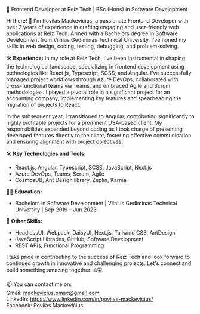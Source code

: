 🚀 Frontend Developer at Reiz Tech | BSc (Hons) in Software Development

Hi there! 👋 I'm Povilas Mackevicius, a passionate Frontend Developer with over 2 years of experience in crafting engaging and user-friendly web applications at Reiz Tech. Armed with a Bachelors degree in Software Development from Vilnius Gediminas Technical University, I've honed my skills in web design, coding, testing, debugging, and problem-solving.

🛠️ **Experience:**
In my role at Reiz Tech, I've been instrumental in shaping the technological landscape, specializing in frontend development using technologies like React.js, Typescript, SCSS, and Angular. I've successfully managed project workflows through Azure DevOps, collaborated with cross-functional teams via Teams, and embraced Agile and Scrum methodologies. I played a pivotal role in a significant project for an accounting company, implementing key features and spearheading the migration of projects to React.

In the subsequent year, I transitioned to Angular, contributing significantly to highly profitable projects for a prominent USA-based client. My responsibilities expanded beyond coding as I took charge of presenting developed features directly to the client, fostering effective communication and ensuring alignment with project objectives.

🛠️ **Key Technologies and Tools:**
- React.js, Angular, Typescript, SCSS, JavaScript, Next.js
- Azure DevOps, Teams, Scrum, Agile
- CosmosDB, Ant Design library, Zeplin, Karma

👨‍🎓 **Education:**
- Bachelors in Software Development | Vilnius Gediminas Technical University | Sep 2019 - Jun 2023

🚀 **Other Skills:**
- HeadlessUI, Webpack, DaisyUI, Next.js, Tailwind CSS, AntDesign
- JavaScript Libraries, GitHub, Software Development
- REST APIs, Functional Programming

I take pride in contributing to the success of Reiz Tech and look forward to continued growth in innovative and challenging projects. Let's connect and build something amazing together! 🌐💻


📫 You can contact me on: \
      Gmail: mackevicius.pmac@gmail.com \
      LinkedIn: https://www.linkedin.com/in/povilas-mackevicius/ \
      Facebook: Povilas Mackevičius 

<!---
mackevicius/mackevicius is a ✨ special ✨ repository because its `README.md` (this file) appears on your GitHub profile.
You can click the Preview link to take a look at your changes.
--->
